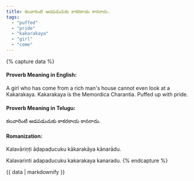 ```yaml
---
title: కలవారింటి ఆడపడుచుకు కాకరకాయ కానరాదు.
tags:
  - "puffed"
  - "pride"
  - "kakarakaya"
  - "girl"
  - "come"
---
```


{% capture data %}
#### Proverb Meaning in English:
A girl who has come from a rich man's house cannot even look at a Kakarakaya.
Kakarakaya is the Memordica Charantia.
Puffed up with pride.

#### Proverb Meaning in Telugu:
కలవారింటి ఆడపడుచుకు కాకరకాయ కానరాదు.

#### Romanization:
Kalavāriṇṭi āḍapaḍucuku kākarakāya kānarādu.

Kalavarinti adapaducuku kakarakaya kanaradu.
{% endcapture %}

{{ data | markdownify }}

